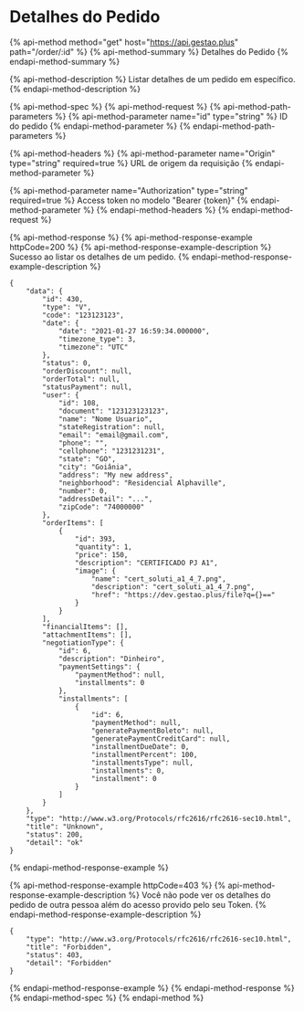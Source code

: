 # Detalhes do Pedido

{% api-method method="get" host="https://api.gestao.plus" path="/order/:id" %}
{% api-method-summary %}
Detalhes do Pedido
{% endapi-method-summary %}

{% api-method-description %}
Listar detalhes de um pedido em específico.
{% endapi-method-description %}

{% api-method-spec %}
{% api-method-request %}
{% api-method-path-parameters %}
{% api-method-parameter name="id" type="string" %}
ID do pedido
{% endapi-method-parameter %}
{% endapi-method-path-parameters %}

{% api-method-headers %}
{% api-method-parameter name="Origin" type="string" required=true %}
URL de origem da requisição
{% endapi-method-parameter %}

{% api-method-parameter name="Authorization" type="string" required=true %}
Access token no modelo "Bearer {token}"
{% endapi-method-parameter %}
{% endapi-method-headers %}
{% endapi-method-request %}

{% api-method-response %}
{% api-method-response-example httpCode=200 %}
{% api-method-response-example-description %}
Sucesso ao listar os detalhes de um pedido.
{% endapi-method-response-example-description %}

```
{
    "data": {
        "id": 430,
        "type": "V",
        "code": "123123123",
        "date": {
            "date": "2021-01-27 16:59:34.000000",
            "timezone_type": 3,
            "timezone": "UTC"
        },
        "status": 0,
        "orderDiscount": null,
        "orderTotal": null,
        "statusPayment": null,
        "user": {
            "id": 108,
            "document": "123123123123",
            "name": "Nome Usuario",
            "stateRegistration": null,
            "email": "email@gmail.com",
            "phone": "",
            "cellphone": "1231231231",
            "state": "GO",
            "city": "Goiânia",
            "address": "My new address",
            "neighborhood": "Residencial Alphaville",
            "number": 0,
            "addressDetail": "...",
            "zipCode": "74000000"
        },
        "orderItems": [
            {
                "id": 393,
                "quantity": 1,
                "price": 150,
                "description": "CERTIFICADO PJ A1",
                "image": {
                    "name": "cert_soluti_a1_4_7.png",
                    "description": "cert_soluti_a1_4_7.png",
                    "href": "https://dev.gestao.plus/file?q={}=="
                }
            }
        ],
        "financialItems": [],
        "attachmentItems": [],
        "negotiationType": {
            "id": 6,
            "description": "Dinheiro",
            "paymentSettings": {
                "paymentMethod": null,
                "installments": 0
            },
            "installments": [
                {
                    "id": 6,
                    "paymentMethod": null,
                    "generatePaymentBoleto": null,
                    "generatePaymentCreditCard": null,
                    "installmentDueDate": 0,
                    "installmentPercent": 100,
                    "installmentsType": null,
                    "installments": 0,
                    "installment": 0
                }
            ]
        }
    },
    "type": "http://www.w3.org/Protocols/rfc2616/rfc2616-sec10.html",
    "title": "Unknown",
    "status": 200,
    "detail": "ok"
}
```
{% endapi-method-response-example %}

{% api-method-response-example httpCode=403 %}
{% api-method-response-example-description %}
Você não pode ver os detalhes do pedido de outra pessoa além do acesso provido pelo seu Token.
{% endapi-method-response-example-description %}

```
{
    "type": "http://www.w3.org/Protocols/rfc2616/rfc2616-sec10.html",
    "title": "Forbidden",
    "status": 403,
    "detail": "Forbidden"
}
```
{% endapi-method-response-example %}
{% endapi-method-response %}
{% endapi-method-spec %}
{% endapi-method %}



